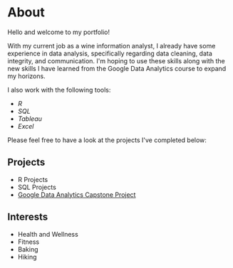 # About

Hello and welcome to my portfolio! 

With my current job as a wine information analyst, I already have some experience in data analysis, specifically regarding data cleaning, data integrity, and communication. I'm hoping to use these skills along with the new skills I have learned from the Google Data Analytics course to expand my horizons.

I also work with the following tools:

* *R*
* *SQL*
* *Tableau*
* *Excel*

Please feel free to have a look at the projects I've completed below:

## Projects
* R Projects
* SQL Projects
* [Google Data Analytics Capstone Project](https://github.com/AmandaRigdon/BellaBeat-Case-Study)

## Interests
* Health and Wellness
* Fitness
* Baking
* Hiking

